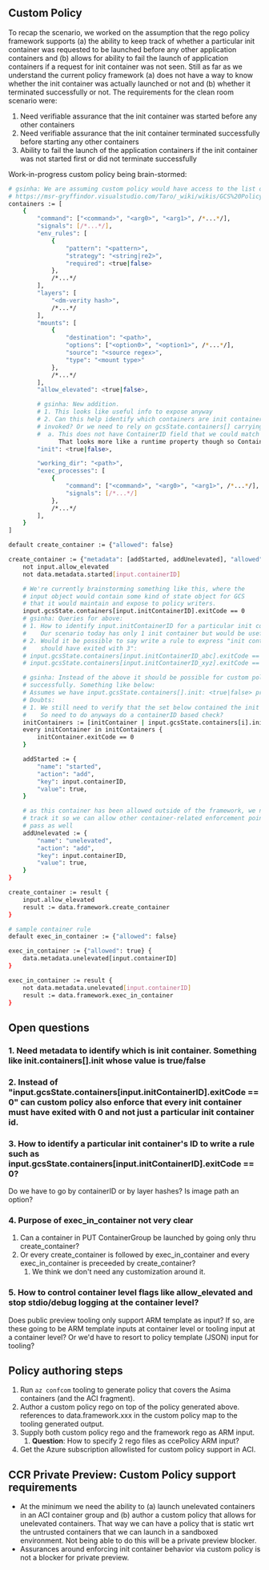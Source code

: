 ## Custom Policy

 To recap the scenario, we worked on the assumption that the rego policy framework supports (a) the ability to keep track of whether a particular init container was requested to be launched before any other application containers and (b) allows for ability to fail the launch of application containers if a request for init container was not seen. Still as far as we understand the current policy framework (a) does not have a way to know whether the init container was actually launched or not and (b) whether it terminated successfully or not. The requirements for the clean room scenario were:
1. Need verifiable assurance that the init container was started before any other containers
1. Need verifiable assurance that the init container terminated successfully before starting any other containers
1. Ability to fail the launch of the application containers if the init container was not started first or did not terminate successfully

Work-in-progress custom policy being brain-stormed:  

```sh
# gsinha: We are assuming custom policy would have access to the list of containers like below per
# https://msr-gryffindor.visualstudio.com/Taro/_wiki/wikis/GCS%20Policy%20Breakdown/47/framework?anchor=container
containers := [
    {
        "command": ["<command>", "<arg0>", "<arg1>", /*...*/],
        "signals": [/*...*/],
        "env_rules": [
            {
                "pattern": "<pattern>",
                "strategy": "<string|re2>",
                "required": <true|false>
            },
            /*...*/
        ],
        "layers": [
            "<dm-verity hash>",
            /*...*/
        ],
        "mounts": [
            {
                "destination": "<path>",
                "options": ["<option0>", "<option1>", /*...*/],
                "source": "<source regex>",
                "type": "<mount type>"
            },
            /*...*/
        ],
        "allow_elevated": <true|false>,

        # gsinha: New addition. 
        # 1. This looks like useful info to expose anyway
        # 2. Can this help identify which containers are init containers when create_container gets
        # invoked? Or we need to rely on gcsState.containers[] carrying this metadata.
        #  a. This does not have ContainerID field that we could match with gcsState.containers[].
              That looks more like a runtime property though so ContainerID here does not make sense.
        "init": <true|false>,

        "working_dir": "<path>",
        "exec_processes": [
            {
                "command": ["<command>", "<arg0>", "<arg1>", /*...*/],
                "signals": [/*...*/]
            },
            /*...*/
        ],
    }
]

default create_container := {"allowed": false}

create_container := {"metadata": [addStarted, addUnelevated], "allowed": true} {
    not input.allow_elevated
    not data.metadata.started[input.containerID]

    # We're currently brainstorming something like this, where the
    # input object would contain some kind of state object for GCS
    # that it would maintain and expose to policy writers.
    input.gcsState.containers[input.initContainerID].exitCode == 0
    # gsinha: Queries for above:
    # 1. How to identify input.initContainerID for a particular init container given that there can be more than 1 init containers?
    #    Our scenario today has only 1 init container but would be useful to have the flexibility to do this.
    # 2. Would it be possible to say write a rule to express "init container abc should have exited with 0 and init container xyz
    #    should have exited with 3":
    # input.gcsState.containers[input.initContainerID_abc].exitCode == 0
    # input.gcsState.containers[input.initContainerID_xyz].exitCode == 3

    # gsinha: Instead of the above it should be possible for custom policy to simply check that all init containers have exited
    # successfully. Something like below:
    # Assumes we have input.gcsState.containers[].init: <true|false> property available
    # Doubts:
    # 1. We still need to verify that the set below contained the init container of interest. 
    #    So need to do anyways do a containerID based check?
    initContainers := [initContainer | input.gcsState.containers[i].init; initContainer = input.gcsState.containers[i]]
    every initContainer in initContainers {
        initContainer.exitCode == 0
    }

    addStarted := {
        "name": "started",
        "action": "add",
        "key": input.containerID,
        "value": true,
    }

    # as this container has been allowed outside of the framework, we need to
    # track it so we can allow other container-related enforcement points to
    # pass as well
    addUnelevated := {
        "name": "unelevated",
        "action": "add",
        "key": input.containerID,
        "value": true,
    }
}

create_container := result {
    input.allow_elevated
    result := data.framework.create_container
}

# sample container rule
default exec_in_container := {"allowed": false}

exec_in_container := {"allowed": true} {
    data.metadata.unelevated[input.containerID]
}

exec_in_container := result {
    not data.metadata.unelevated[input.containerID]
    result := data.framework.exec_in_container
}
```

## Open questions
### 1. Need metadata to identify which is init container. Something like init.containers[].init whose value is true/false
### 2. Instead of "input.gcsState.containers[input.initContainerID].exitCode == 0" can custom policy also enforce that every init container must have exited with 0 and not just a particular init container id.
### 3. How to identify a particular init container's ID to write a rule such as input.gcsState.containers[input.initContainerID].exitCode == 0?
Do we have to go by containerID or by layer hashes? Is image path an option?
### 4. Purpose of exec_in_container not very clear
1. Can a container in PUT ContainerGroup be launched by going only thru create_container?
1. Or every create_container is followed by exec_in_container and every exec_in_container is preceeded by create_container?
    1. We think we don't need any customization around it.

### 5. How to control container level flags like allow_elevated and stop stdio/debug logging at the container level?
Does public preview tooling only support ARM template as input? If so, are these going to be ARM template inputs at container level or tooling input at a container level? Or we'd have to resort to policy template (JSON) input for tooling?

## Policy authoring steps
1. Run `az confcom` tooling to generate policy that covers the Asima containers (and the ACI fragment).
1. Author a custom policy rego on top of the policy generated above. references to data.framework.xxx in the custom policy map to the tooling generated output.
1. Supply both custom policy rego and the framework rego as ARM input.
    1. **Question**: How to specify 2 rego files as ccePolicy ARM input?
1. Get the Azure subscription allowlisted for custom policy support in ACI.

## CCR Private Preview: Custom Policy support requirements
- At the minimum we need the ability to (a) launch unelevated containers in an ACI container group and (b) author a custom policy that allows for unelevated containers. That way we can have a policy that is static wrt the untrusted containers that we can launch in a sandboxed environment. Not being able to do this will be a private preview blocker.
- Assurances around enforcing init container behavior via custom policy is not a blocker for private preview.
